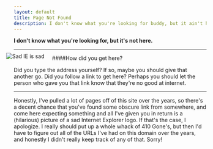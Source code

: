 ```yaml
---
layout: default
title: Page Not Found
description: I don't know what you're looking for buddy, but it ain't here.
---
```


**I don't know what you're looking for, but it's not here.**

---

<img src="http://static.keithsilgard.com/images/IE7-sads.png" alt="Sad IE is sad" style="float: left; position: relative; top: -5px; left: -20px;">

####How did you get here? 

Did you type the address yourself? If so, maybe you should give that another go. Did you follow a link to get here? Perhaps you should let the person who gave you that link know that they're no good at internet.

<hr id="footnotes">

Honestly, I've pulled a lot of pages off of this site over the years, so there's a decent chance that you've found some obscure link from somewhere, and come here expecting something and all I've given you in return is a (hilarious) picture of a sad Internet Explorer logo. If that's the case, I apologize. I really should put up a whole whack of 410 Gone's, but then I'd have to figure out all of the URLs I've had on this domain over the years, and honestly I didn't really keep track of any of that. Sorry!
